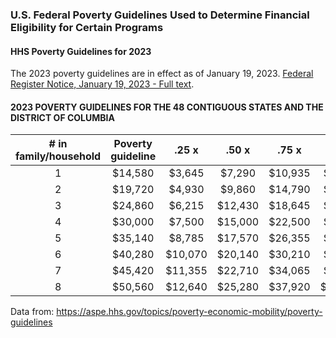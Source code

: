 ### U.S. Federal Poverty Guidelines Used to Determine Financial Eligibility for Certain Programs  

#### HHS Poverty Guidelines for 2023  

The 2023 poverty guidelines are in effect as of January 19, 2023. [Federal Register Notice, January 19, 2023 - Full text](https://www.federalregister.gov/documents/2023/01/19/2023-00885/annual-update-of-the-hhs-poverty-guidelines).  

#### 2023 POVERTY GUIDELINES FOR THE 48 CONTIGUOUS STATES AND THE DISTRICT OF COLUMBIA  

|# in family/household | Poverty guideline |.25 x|.50 x|.75 x| 2 x | 3 x | 4 x |
|:--------------------:|:-----------------:|:---:|:---:|:---:|:---:|:---:|:---:|
|1 |$14,580|$3,645|$7,290|$10,935|$29,160|$43,740|$58,320|
|2 |$19,720|$4,930|$9,860|$14,790|$39,440|$59,160|$78,880|
|3 |$24,860|$6,215|$12,430|$18,645|$49,720|$74,580|$99,440|
|4 |$30,000|$7,500|$15,000|$22,500|$60,000|$90,000|$120,000|
|5 |$35,140|$8,785|$17,570|$26,355|$70,280|$105,420|$140,560|
|6 |$40,280|$10,070|$20,140|$30,210|$80,560|$120,840|$161,120|
|7 |$45,420|$11,355|$22,710|$34,065|$90,840|$136,260|$181,680|
|8 |$50,560|$12,640|$25,280|$37,920|$101,120|$151,680|$202,240|

Data from: https://aspe.hhs.gov/topics/poverty-economic-mobility/poverty-guidelines  